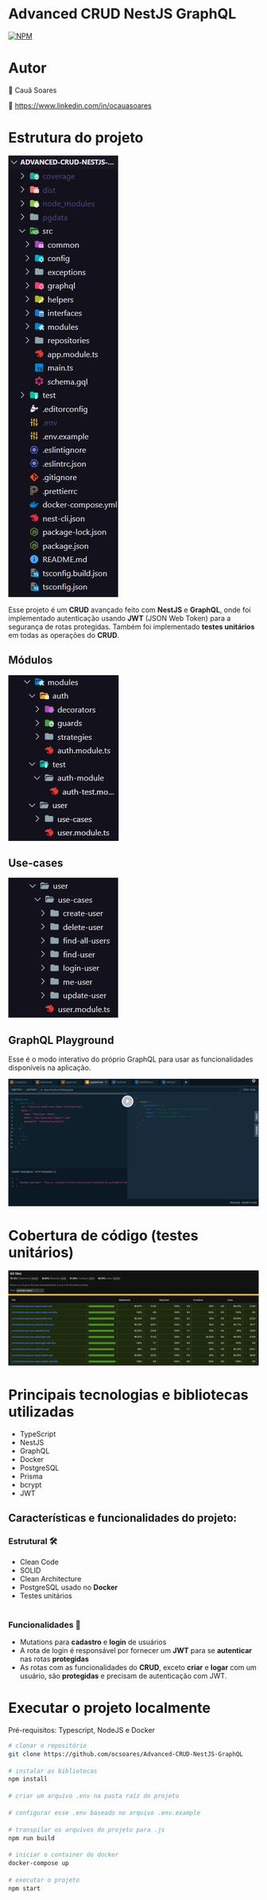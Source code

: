 # **Advanced CRUD NestJS GraphQL**

[![NPM](https://img.shields.io/npm/l/react)](https://github.com/neliocursos/exemplo-readme/blob/main/LICENSE)

# Autor

👤 Cauã Soares

💼 https://www.linkedin.com/in/ocauasoares

# Estrutura do projeto

![Estrutura](https://raw.githubusercontent.com/ocsoares/images/master/advanced-crud-nestjs-graphql/structure.jpg)

Esse projeto é um **CRUD** avançado feito com **NestJS** e **GraphQL**, onde foi implementado autenticação usando **JWT** (JSON Web Token) para a segurança de rotas protegidas. Também foi implementado **testes unitários** em todas as operações do **CRUD**.

## Módulos

![Módulos](https://raw.githubusercontent.com/ocsoares/images/master/advanced-crud-nestjs-graphql/modules.jpg)

## Use-cases

![User use-cases](https://raw.githubusercontent.com/ocsoares/images/master/advanced-crud-nestjs-graphql/use-cases.jpg)

## GraphQL Playground

Esse é o modo interativo do próprio GraphQL para usar as funcionalidades disponíveis na aplicação.

![GraphQL Playground](https://raw.githubusercontent.com/ocsoares/images/master/advanced-crud-nestjs-graphql/graphql-playground.jpg)

# Cobertura de código (testes unitários)

![Cobertura de código](https://raw.githubusercontent.com/ocsoares/images/master/advanced-crud-nestjs-graphql/coverage-user-use-cases.jpg)

# Principais tecnologias e bibliotecas utilizadas

-   TypeScript
-   NestJS
-   GraphQL
-   Docker
-   PostgreSQL
-   Prisma
-   bcrypt
-   JWT

## Características e funcionalidades do projeto:

### Estrutural 🛠️

-   Clean Code
-   SOLID
-   Clean Architecture
-   PostgreSQL usado no **Docker**
-   Testes unitários
    <br>
    <br>

### Funcionalidades 🎯

-   Mutations para **cadastro** e **login** de usuários
-   A rota de login é responsável por fornecer um **JWT** para se **autenticar** nas rotas **protegidas**
-   As rotas com as funcionalidades do **CRUD**, exceto **criar** e **logar** com um usuário, são **protegidas** e precisam de autenticação com JWT.

# Executar o projeto localmente

Pré-requisitos: Typescript, NodeJS e Docker

```bash
# clonar o repositório
git clone https://github.com/ocsoares/Advanced-CRUD-NestJS-GraphQL

# instalar as bibliotecas
npm install

# criar um arquivo .env na pasta raíz do projeto

# configurar esse .env baseado no arquivo .env.example

# transpilar os arquivos do projeto para .js
npm run build

# iniciar o container do docker
docker-compose up

# executar o projeto
npm start
```
